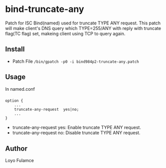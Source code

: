 bind-truncate-any
=================

Patch for ISC Bind(named) used for truncate TYPE ANY request.
This patch will make client's DNS query which TYPE=255/ANY with reply with truncate flag(TC flag) set, makeing client using TCP to query again.

Install
-------
- Patch File
`/bin/gpatch -p0 -i bind984p2-truncate-any.patch`

Usage
-----
In named.conf
###	
	option {
		...
		truncate-any-request  yes|no;
		...
	}
* truncate-any-request yes: Enable truncate TYPE ANY request.
* truncate-any-request no: Disable truncate TYPE ANY request. 

Author
------
Loyo Fulamce 


